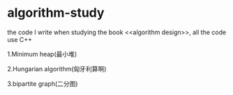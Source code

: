 # algorithm-study
the code I write when studying the book &lt;&lt;algorithm design>>, all the code use C++

1.Minimum heap(最小堆)

2.Hungarian algorithm(匈牙利算啊)

3.bipartite graph(二分图)
